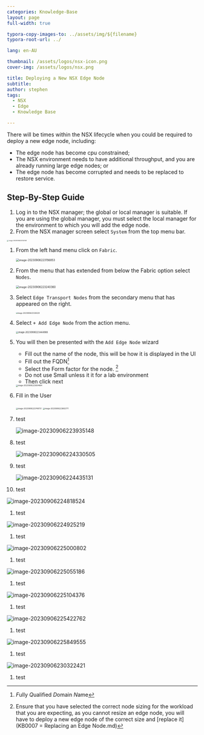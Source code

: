 ```yaml
---
categories: Knowledge-Base
layout: page
full-width: true

typora-copy-images-to: ../assets/img/${filename}
typora-root-url: ../

lang: en-AU

thumbnail: /assets/logos/nsx-icon.png
cover-img: /assets/logos/nsx.png

title: Deploying a New NSX Edge Node
subtitle: 
author: stephen
tags: 
  - NSX
  - Edge
  - Knowledge Base

---
```


There will be times within the NSX lifecycle when you could be required to deploy a new edge node, including:

* The edge node has become cpu constrained;
* The NSX environment needs to have additional throughput, and you are already running large edge nodes; or
* The edge node has become corrupted and needs to be replaced to restore service.

## Step-By-Step Guide

1. Log in to the NSX manager; the global or local manager is suitable. If you are using the global manager, you must select the local manager for the environment to which you will add the edge node.
1. From the NSX manager screen select `System` from the top menu bar.

<img src="assets/image-20230906223124140.png" alt="`image-20230906223124140`" style="zoom: 
   25%;" />

1. From the left hand menu click on `Fabric`.

   <img src="/assets/img/2023-10-08-deploying-a-new-edge-node/image-20230906223156853-6707762.png" alt="image-20230906223156853" style="zoom:50%;" />

1. From the menu that has extended from below the Fabric option select `Nodes`.

   <img src="/assets/img/2023-10-08-deploying-a-new-edge-node/image-20230906223240360-6707762.png" alt="image-20230906223240360" style="zoom:50%;" />

1. Select `Edge Transport Nodes` from the secondary menu that has appeared on the right.

   <img src="/assets/img/2023-10-08-deploying-a-new-edge-node/image-20230906223328229-6707762.png" alt="image-20230906223328229" style="zoom: 30%;" />

1. Select `+ Add Edge Node` from the action menu.

   <img src="/assets/img/2023-10-08-deploying-a-new-edge-node/image-20230906223444988-6707762.png" alt="image-20230906223444988" style="zoom: 40%;" />

1. You will then be presented with the `Add Edge Node` wizard

   * Fill out the name of the node, this will be how it is displayed in the UI
   * Fill out the FQDN[^fn1]
   * Select the Form factor for the node. [^fn2]
   * Do not use Small unless it it for a lab environment
   * Then click next

   <img src="/assets/img/2023-10-08-deploying-a-new-edge-node/image-20230906223604964-6707762.png" alt="image-20230906223604964" style="zoom:33%;" />

1. Fill in the User

   <img src="/assets/img/2023-10-08-deploying-a-new-edge-node/image-20230906223749731-6707762.png" alt="image-20230906223749731" style="zoom:33%;" />

   <img src="/assets/img/2023-10-08-deploying-a-new-edge-node/image-20230906223802771-6707762.png" alt="image-20230906223802771" style="zoom:33%;" />

1. test

   ![image-20230906223935148](/assets/img/2023-10-08-deploying-a-new-edge-node/image-20230906223935148-6707762.png)

1.  test

    ![image-20230906224330505](/assets/img/2023-10-08-deploying-a-new-edge-node/image-20230906224330505-6707762.png)

1.   test

     ![image-20230906224435131](/assets/img/2023-10-08-deploying-a-new-edge-node/image-20230906224435131-6707762.png)

1.  test


   ![image-20230906224818524](/assets/img/2023-10-08-deploying-a-new-edge-node/image-20230906224818524-6707762.png)

1.  test


![image-20230906224925219](/assets/img/2023-10-08-deploying-a-new-edge-node/image-20230906224925219-6707762.png)

1.  test


<img src="/assets/img/2023-10-08-deploying-a-new-edge-node/image-20230906225000802-6707762.png" alt="image-20230906225000802"  />

1. test


<img src="/assets/img/2023-10-08-deploying-a-new-edge-node/image-20230906225055186-6707762.png" alt="image-20230906225055186"  />

1. test


<img src="/assets/img/2023-10-08-deploying-a-new-edge-node/image-20230906225104376-6707762.png" alt="image-20230906225104376"  />

1. test


![image-20230906225422762](/assets/img/2023-10-08-deploying-a-new-edge-node/image-20230906225422762-6707762.png)

1. test


![image-20230906225849555](/../../../../../assets/image-20230906225849555.png)

1. test


![image-20230906230322421](/../../../../../assets/image-20230906230322421.png)

1. test


[^fn1]: *F*ully *Q*ualified *D*omain *N*ame
[^fn2]: Ensure that you have selected the correct node sizing for the workload that you are expecting, as you cannot resize an edge node, you will have to deploy a new edge node of the correct size and  [replace it](KB0007 = Replacing an Edge Node.md) 
